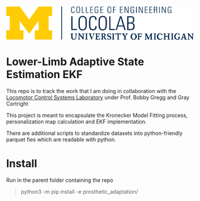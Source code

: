 ![Logo of the project](.images/signature-stationery.png)

# Lower-Limb Adaptive State Estimation EKF




This repo is to track the work that I am doing in collaboration with the [Locomotor Control Systems Laboratory](https://web.eecs.umich.edu/locolab/) under Prof. Bobby Gregg and Gray Cortright 

This project is meant to encapsulate the Kronecker Model Fitting process, personalization map calculation and EKF implementation.

There are additional scripts to standardize datasets into python-friendly parquet fies which are readable with python.



[//]: <> (https://github.com/jehna/readme-best-practices/blob/master/README-default.md)




# Install 

Run in the parent folder containing the repo

> python3 -m pip install -e prosthetic_adaptation/